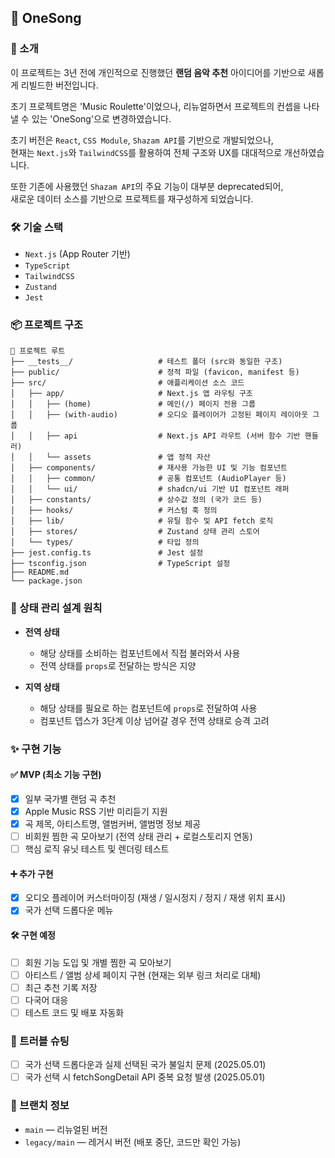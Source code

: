 ## 🎵 OneSong

### 📄 소개

이 프로젝트는 3년 전에 개인적으로 진행했던 **랜덤 음악 추천** 아이디어를 기반으로 새롭게 리빌드한 버전입니다.

초기 프로젝트명은 'Music Roulette'이었으나, 리뉴얼하면서 프로젝트의 컨셉을 나타낼 수 있는 'OneSong'으로 변경하였습니다.

초기 버전은 `React`, `CSS Module`, `Shazam API`를 기반으로 개발되었으나,  
현재는 `Next.js`와 `TailwindCSS`를 활용하여 전체 구조와 UX를 대대적으로 개선하였습니다.

또한 기존에 사용했던 `Shazam API`의 주요 기능이 대부분 deprecated되어,  
새로운 데이터 소스를 기반으로 프로젝트를 재구성하게 되었습니다.

### 🛠 기술 스택

- `Next.js` (App Router 기반)
- `TypeScript`
- `TailwindCSS`
- `Zustand`
- `Jest`

### 📦 프로젝트 구조

```
📁 프로젝트 루트
├── __tests__/                   # 테스트 폴더 (src와 동일한 구조)
├── public/                      # 정적 파일 (favicon, manifest 등)
├── src/                         # 애플리케이션 소스 코드
│   ├── app/                     # Next.js 앱 라우팅 구조
│   │   ├── (home)               # 메인(/) 페이지 전용 그룹
│   │   ├── (with-audio)         # 오디오 플레이어가 고정된 페이지 레이아웃 그룹
│   │   ├── api                  # Next.js API 라우트 (서버 함수 기반 핸들러)
│   │   └── assets               # 앱 정적 자산
│   ├── components/              # 재사용 가능한 UI 및 기능 컴포넌트
│   │   ├── common/              # 공통 컴포넌트 (AudioPlayer 등)
│   │   └── ui/                  # shadcn/ui 기반 UI 컴포넌트 래퍼
│   ├── constants/               # 상수값 정의 (국가 코드 등)
│   ├── hooks/                   # 커스텀 훅 정의
│   ├── lib/                     # 유틸 함수 및 API fetch 로직
│   ├── stores/                  # Zustand 상태 관리 스토어
│   └── types/                   # 타입 정의
├── jest.config.ts               # Jest 설정
├── tsconfig.json                # TypeScript 설정
├── README.md
└── package.json
```

### 🧠 상태 관리 설계 원칙

- **전역 상태**

  - 해당 상태를 소비하는 컴포넌트에서 직접 불러와서 사용
  - 전역 상태를 `props`로 전달하는 방식은 지양

- **지역 상태**
  - 해당 상태를 필요로 하는 컴포넌트에 `props`로 전달하여 사용
  - 컴포넌트 뎁스가 3단계 이상 넘어갈 경우 전역 상태로 승격 고려

### ✨ 구현 기능

#### ✅ MVP (최소 기능 구현)

- [x] 일부 국가별 랜덤 곡 추천
- [x] Apple Music RSS 기반 미리듣기 지원
- [x] 곡 제목, 아티스트명, 앨범커버, 앨범명 정보 제공
- [ ] 비회원 찜한 곡 모아보기 (전역 상태 관리 + 로컬스토리지 연동)
- [ ] 핵심 로직 유닛 테스트 및 렌더링 테스트

#### ➕ 추가 구현

- [x] 오디오 플레이어 커스터마이징 (재생 / 일시정지 / 정지 / 재생 위치 표시)
- [x] 국가 선택 드롭다운 메뉴

#### 🛠 구현 예정

- [ ] 회원 기능 도입 및 개별 찜한 곡 모아보기
- [ ] 아티스트 / 앨범 상세 페이지 구현 (현재는 외부 링크 처리로 대체)
- [ ] 최근 추천 기록 저장
- [ ] 다국어 대응
- [ ] 테스트 코드 및 배포 자동화

### 🧩 트러블 슈팅

- [ ] 국가 선택 드롭다운과 실제 선택된 국가 불일치 문제 (2025.05.01)
- [ ] 국가 선택 시 fetchSongDetail API 중복 요청 발생 (2025.05.01)

### 🌿 브랜치 정보

- `main` — 리뉴얼된 버전
- `legacy/main` — 레거시 버전 (배포 중단, 코드만 확인 가능)
